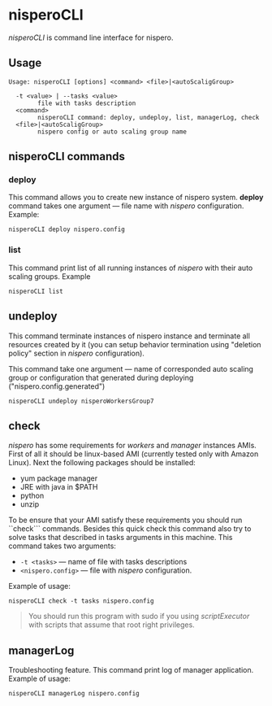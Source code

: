 # nisperoCLI

*nisperoCLI* is command line interface for nispero.

## Usage

```
Usage: nisperoCLI [options] <command> <file>|<autoScaligGroup>

  -t <value> | --tasks <value>
        file with tasks description
  <command>
        nisperoCLI command: deploy, undeploy, list, managerLog, check
  <file>|<autoScaligGroup>
        nispero config or auto scaling group name
```

## nisperoCLI commands

### deploy

This command allows you to create new instance of nispero system.
**deploy** command takes one argument — file name with *nispero* configuration. Example:
```
nisperoCLI deploy nispero.config
```

### list
This command print list of all running instances of *nispero* with their auto scaling groups. Example
```
nisperoCLI list
```

## undeploy

This command terminate instances of nispero instance and terminate all resources created by it (you can setup behavior termination using "deletion policy" section in *nispero* configuration). 

This command take one argument — name of corresponded auto scaling group or configuration that generated during deploying ("nispero.config.generated")
```
nisperoCLI undeploy nisperoWorkersGroup7
```

## check

*nispero* has some requirements for *workers* and *manager* instances AMIs.
First of all it should be linux-based AMI (currently tested only with Amazon Linux). Next the following packages should be installed:

* yum package manager
* JRE with java in $PATH
* python
* unzip

To be ensure that your AMI satisfy these requirements you should run ``check``` commands. Besides this quick check this command also try to solve tasks that described in tasks arguments in this machine.
This command takes two arguments:
* ```-t <tasks>``` — name of file with tasks descriptions
* ```<nispero.config>``` — file with *nispero* configuration.

Example of usage:
```
nisperoCLI check -t tasks nispero.config
```

> You should run this program with sudo if you using *scriptExecutor* with scripts that assume that root right privileges. 

## managerLog
Troubleshooting feature. This command print log of manager application. Example of usage:
```
nisperoCLI managerLog nispero.config
```